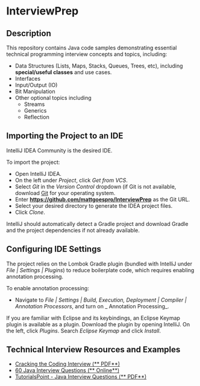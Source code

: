 # InterviewPrep

## Description

This repository contains Java code samples demonstrating essential technical programming interview concepts and topics,
including:

- Data Structures (Lists, Maps, Stacks, Queues, Trees, etc), including **special/useful classes** and use cases.
- Interfaces
- Input/Output (IO)
- Bit Manipulation
- Other optional topics including
    - Streams
    - Generics
    - Reflection

## Importing the Project to an IDE

IntelliJ IDEA Community is the desired IDE.

To import the project:

- Open IntelliJ IDEA.
- On the left under _Project_, click _Get from VCS_.
- Select _Git_ in the _Version Control_ dropdown (if Git is not available, download [Git](https://git-scm.com/downloads)
  for your operating system.
- Enter __https://github.com/mattgoespro/InterviewPrep__ as the Git URL.
- Select your desired directory to generate the IDEA project files.
- Click _Clone_.

IntelliJ should automatically detect a Gradle project and download Gradle and the project dependencies if not already
available.

## Configuring IDE Settings

The project relies on the Lombok Gradle plugin (bundled with IntelliJ under _File | Settings | Plugins_) to reduce
boilerplate code, which requires enabling annotation processing.

To enable annotation processing:

- Navigate to _File | Settings | Build, Execution, Deployment | Compiler | Annotation Processors_, and turn on _
  Annotation Processing_.

If you are familiar with Eclipse and its keybindings, an Eclipse Keymap plugin is available as a plugin. Download the
plugin by opening IntelliJ. On the left, click _Plugins_. Search _Eclipse Keymap_ and click _Install_.

## Technical Interview Resources and Examples

- [Cracking the Coding Interview (**
  PDF**)](<http://englishonlineclub.com/pdf/Cracking%20the%20Coding%20Interview%20-%20189%20Programming%20Questions%20and%20Solutions%20(6th%20Edition)%20[EnglishOnlineClub.com].pdf>)
- [60 Java Interview Questions (**
  Online**)](https://svrtechnologies.com/2020-latest-60-java-interview-questions-and-answers-pdf/)
- [TutorialsPoint - Java Interview Questions (**
  PDF**)](https://www.tutorialspoint.com/java/pdf/java_interview_questions.pdf)
